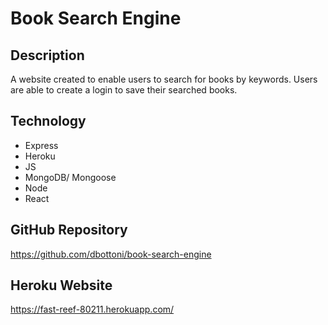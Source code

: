 # Book Search Engine


## Description
A website created to enable users to search for books by keywords. Users are able to create a login to save their searched books.

## Technology
* Express
* Heroku
* JS
* MongoDB/ Mongoose
* Node
* React

## GitHub Repository
https://github.com/dbottoni/book-search-engine

## Heroku Website
https://fast-reef-80211.herokuapp.com/